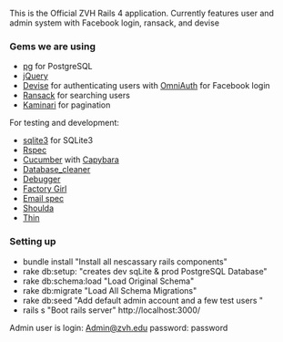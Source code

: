This is the Official ZVH Rails 4 application. Currently features user and admin system with Facebook login, ransack, and devise 

### Gems we are using

- [pg](http://rubygems.org/gems/pg) for PostgreSQL
- [jQuery](https://github.com/rails/jquery-ujs)
- [Devise](https://github.com/plataformatec/devise) for authenticating users with [OmniAuth](https://github.com/intridea/omniauth) for Facebook login
- [Ransack](https://github.com/activerecord-hackery/ransack) for searching users
- [Kaminari](https://github.com/amatsuda/kaminari) for pagination

For testing and development:
- [sqlite3](http://rubygems.org/gems/sqllite) for SQLite3
- [Rspec](https://github.com/dchelimsky/rspec)
- [Cucumber](https://github.com/aslakhellesoy/cucumber) with [Capybara](https://github.com/jnicklas/capybara)
- [Database_cleaner](https://github.com/bmabey/database_cleaner)
- [Debugger](https://github.com/cldwalker/debugger)
- [Factory Girl](https://github.com/thoughtbot/factory_girl_rails)
- [Email spec](https://github.com/bmabey/email-spec)
- [Shoulda](https://github.com/thoughtbot/shoulda)
- [Thin](https://github.com/macournoyer/thin)

### Setting up
- bundle install "Install all nescassary rails components"
- rake db:setup: "creates dev sqLite & prod PostgreSQL Database"
- rake db:schema:load "Load Original Schema"
- rake db:migrate "Load All Schema Migrations"
- rake db:seed "Add default admin account and a few test users "
- rails s "Boot rails server" http://localhost:3000/

 Admin user is login: Admin@zvh.edu password: password 